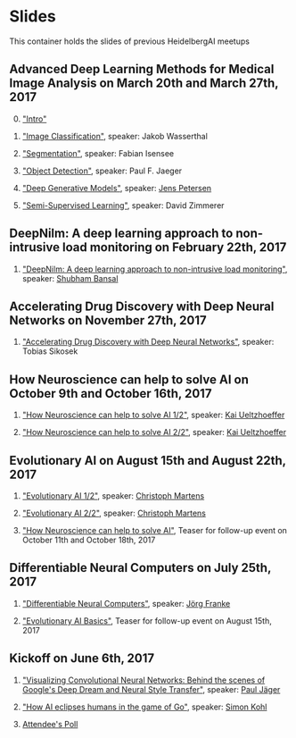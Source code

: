# Slides

This container holds the slides of previous HeidelbergAI meetups


## Advanced Deep Learning Methods for Medical Image Analysis on March 20th and March 27th, 2017

0) ["Intro"](https://heidelbergai.github.io/slides/DeepMedicalImageAnalysis/0_intro.pdf)

1) ["Image Classification"](https://heidelbergai.github.io/slides/DeepMedicalImageAnalysis/1_image_classification.pdf), speaker: Jakob Wasserthal

2) ["Segmentation"](https://heidelbergai.github.io/slides/DeepMedicalImageAnalysis/2_segmentation.pdf), speaker: Fabian Isensee

3) ["Object Detection"](https://heidelbergai.github.io/slides/DeepMedicalImageAnalysis/3_object_detection.pdf), speaker: Paul F. Jaeger

4) ["Deep Generative Models"](https://heidelbergai.github.io/slides/DeepMedicalImageAnalysis/4_deep_generative_models.pdf), speaker: [Jens Petersen](https://jens.pe)

5) ["Semi-Supervised Learning"](https://heidelbergai.github.io/slides/DeepMedicalImageAnalysis/5_semi_supervised_learning.pdf), speaker: David Zimmerer


## DeepNilm: A deep learning approach to non-intrusive load monitoring on February 22th, 2017

1) ["DeepNilm: A deep learning approach to non-intrusive load monitoring"](https://heidelbergai.github.io/slides/DeepNILM/deep_nilm.pdf), speaker: [Shubham Bansal](https://www.linkedin.com/in/shubhambansal91/)


## Accelerating Drug Discovery with Deep Neural Networks on November 27th, 2017

1) ["Accelerating Drug Discovery with Deep Neural Networks"](https://heidelbergai.github.io/slides/DrugDiscovery/drug_discovery.pdf), speaker: Tobias Sikosek


## How Neuroscience can help to solve AI on October 9th and October 16th, 2017

1) ["How Neuroscience can help to solve AI 1/2"](https://heidelbergai.github.io/slides/NeuroScienceInAI/active_inference_1009_1.pdf), speaker: [Kai Ueltzhoeffer](https://kaiu.me/)


2) ["How Neuroscience can help to solve AI 2/2"](https://heidelbergai.github.io/slides/NeuroScienceInAI/active_inference_1016_2.pdf), speaker: [Kai Ueltzhoeffer](https://kaiu.me/)


## Evolutionary AI on August 15th and August 22th, 2017

1) ["Evolutionary AI 1/2"](https://heidelbergai.github.io/slides/EvolutionaryAI/AI-Workshop/part-01.html), speaker: [Christoph Martens](https://github.com/cookiengineer/)

2) ["Evolutionary AI 2/2"](https://heidelbergai.github.io/slides/EvolutionaryAI/AI-Workshop/part-02.html), speaker: [Christoph Martens](https://github.com/cookiengineer/)

3) ["How Neuroscience can help to solve AI"](https://HeidelbergAI.github.io/slides/EvolutionaryAI/TeaserNeuro/neuro_teaser.pdf), Teaser for follow-up event on October 11th and October 18th, 2017


## Differentiable Neural Computers on July 25th, 2017

1) ["Differentiable Neural Computers"](https://HeidelbergAI.github.io/slides/DifferentiableNeuralComputers/DNC_Talk/DNC_HDAI.pdf), speaker: [Jörg Franke](https://github.com/joergfranke)

2) ["Evolutionary AI Basics"](https://HeidelbergAI.github.io/slides/DifferentiableNeuralComputers/TeaserNEAT/), Teaser for follow-up event on August 15th, 2017


## Kickoff on June 6th, 2017

1) ["Visualizing Convolutional Neural Networks: Behind the scenes of Google's Deep Dream and Neural Style Transfer"](https://HeidelbergAI.github.io/slides/KickOff/UnderstandCNN/), speaker: [Paul Jäger](https://twitter.com/pfjaeger)

2) ["How AI eclipses humans in the game of Go"](https://heidelbergai.github.io/slides/KickOff/AlphaGo/), speaker: [Simon Kohl](https://twitter.com/saakohl)

3) [Attendee's Poll](https://heidelbergai.github.io/slides/KickOff/Feedback/)
